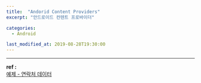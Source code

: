 ```yaml
---
title:  "Andorid Content Providers"
excerpt: "안드로이드 컨텐트 프로바이더"

categories:
  - Android

last_modified_at: 2019-08-28T19:30:00
---
```





----
**ref :**  
[예제 - 연락처 데이터](https://bitsoul.tistory.com/155)
